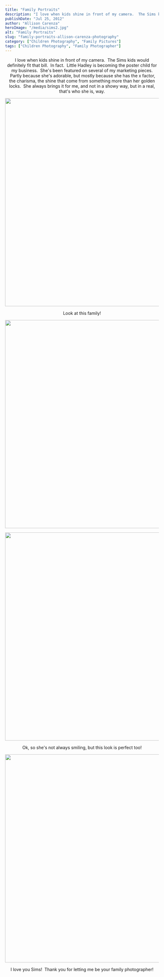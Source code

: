 ```yaml
---
title: "Family Portraits"
description: "I love when kids shine in front of my camera.  The Sims kids would definitely fit that bill.  In fact."
publishDate: "Jul 25, 2012"
author: "Allison Carenza"
heroImage: "/media/sims2.jpg"
alt: "Family Portraits"
slug: "family-portraits-allison-carenza-photography"
category: ["Children Photography", "Family Pictures"]
tags: ["Children Photography", "Family Photographer"]
---
```


<p style="text-align: center;">I love when kids shine in front of my camera.  The Sims kids would definitely fit that bill.  In fact.  Little Hadley is becoming the poster child for my business.  She&apos;s been featured on several of my marketing pieces.  Partly because she&apos;s adorable, but mostly because she has the x factor, the charisma, the shine that come from something more than her golden locks.  She always brings it for me, and not in a showy way, but in a real, that&apos;s who she is, way.</p>
<p style="text-align: center;">
<p style="text-align: center;"><img class="aligncenter size-full wp-image-4183" title="sims2" src="/media/sims2.jpg" alt="" width="930" height="680"   /></p>
<p style="text-align: center;">Look at this family!</p>
<p style="text-align: center;"><img class="aligncenter size-full wp-image-4184" title="sims3" src="/media/sims3.jpg" alt="" width="930" height="680"   /></p>
<p style="text-align: center;">
<p style="text-align: center;"><img class="aligncenter size-full wp-image-4185" title="sims4" src="/media/sims4.jpg" alt="" width="930" height="680"   /></p>
<p style="text-align: center;">
<p style="text-align: center;">Ok, so she&apos;s not always smiling, but this look is perfect too!</p>
<p style="text-align: center;"><img class="aligncenter size-full wp-image-4182" title="sims1" src="/media/sims1.jpg" alt="" width="930" height="680"   /></p>
<p style="text-align: center;">I love you Sims!  Thank you for letting me be your family photographer!</p>
